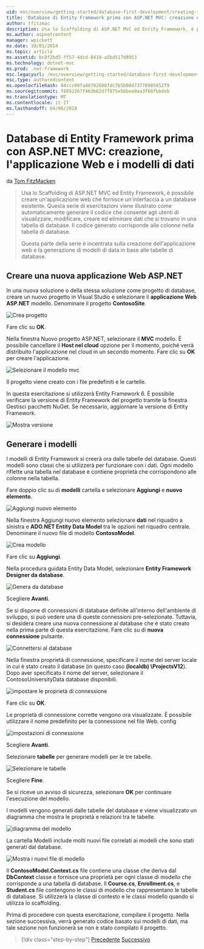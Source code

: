 ```yaml
---
uid: mvc/overview/getting-started/database-first-development/creating-the-web-application
title: 'Database di Entity Framework prima con ASP.NET MVC: creazione di applicazioni Web e i modelli di Data | Documenti Microsoft'
author: tfitzmac
description: Usa lo Scaffolding di ASP.NET MVC ed Entity Framework, è possibile creare un'applicazione web che fornisce un'interfaccia a un database esistente. Questa esercitazione seri...
ms.author: aspnetcontent
manager: wpickett
ms.date: 10/01/2014
ms.topic: article
ms.assetid: bc8f2bd5-ff57-4dcd-8418-a5bd517d8953
ms.technology: dotnet-mvc
ms.prod: .net-framework
msc.legacyurl: /mvc/overview/getting-started/database-first-development/creating-the-web-application
msc.type: authoredcontent
ms.openlocfilehash: 04ccc00fa48702608fdc7b5b00d73778985852f9
ms.sourcegitcommit: f8852267f463b62d7f975e56bea9aa3f68fbbdeb
ms.translationtype: MT
ms.contentlocale: it-IT
ms.lasthandoff: 04/06/2018
---
```

<a name="ef-database-first-with-aspnet-mvc-creating-the-web-application-and-data-models"></a>Database di Entity Framework prima con ASP.NET MVC: creazione, l'applicazione Web e i modelli di dati
====================
da [Tom FitzMacken](https://github.com/tfitzmac)

> Usa lo Scaffolding di ASP.NET MVC ed Entity Framework, è possibile creare un'applicazione web che fornisce un'interfaccia a un database esistente. Questa serie di esercitazioni viene illustrato come automaticamente generare il codice che consente agli utenti di visualizzare, modificare, creare ed eliminare dati che si trovano in una tabella di database. Il codice generato corrisponde alle colonne nella tabella di database.
> 
> Questa parte della serie è incentrata sulla creazione dell'applicazione web e la generazione di modelli di data in base alle tabelle di database.


## <a name="create-a-new-aspnet-web-application"></a>Creare una nuova applicazione Web ASP.NET

In una nuova soluzione o della stessa soluzione come progetto di database, creare un nuovo progetto in Visual Studio e selezionare il **applicazione Web ASP.NET** modello. Denominare il progetto **ContosoSite**.

![Crea progetto](creating-the-web-application/_static/image1.png)

Fare clic su **OK**.

Nella finestra Nuovo progetto ASP.NET, selezionare il **MVC** modello. È possibile cancellare il **Host nel cloud** opzione per il momento, poiché verrà distribuito l'applicazione nel cloud in un secondo momento. Fare clic su **OK** per creare l'applicazione.

![Selezionare il modello mvc](creating-the-web-application/_static/image2.png)

Il progetto viene creato con i file predefiniti e le cartelle.

In questa esercitazione si utilizzerà Entity Framework 6. È possibile verificare la versione di Entity Framework del progetto tramite la finestra Gestisci pacchetti NuGet. Se necessario, aggiornare la versione di Entity Framework.

![Mostra versione](creating-the-web-application/_static/image3.png)

## <a name="generate-the-models"></a>Generare i modelli

I modelli di Entity Framework si creerà ora dalle tabelle del database. Questi modelli sono classi che si utilizzerà per funzionare con i dati. Ogni modello riflette una tabella nel database e contiene proprietà che corrispondono alle colonne nella tabella.

Fare doppio clic su di **modelli** cartella e selezionare **Aggiungi** e **nuovo elemento**.

![Aggiungi nuovo elemento](creating-the-web-application/_static/image4.png)

Nella finestra Aggiungi nuovo elemento selezionare **dati** nel riquadro a sinistra e **ADO.NET Entity Data Model** tra le opzioni nel riquadro centrale. Denominare il nuovo file di modello **ContosoModel**.

![Crea modello](creating-the-web-application/_static/image5.png)

Fare clic su **Aggiungi**.

Nella procedura guidata Entity Data Model, selezionare **Entity Framework Designer da database**.

![Genera da database](creating-the-web-application/_static/image6.png)

Scegliere **Avanti**.

Se si dispone di connessioni di database definite all'interno dell'ambiente di sviluppo, si può vedere una di queste connessioni pre-selezionate. Tuttavia, si desidera creare una nuova connessione al database che è stato creato nella prima parte di questa esercitazione. Fare clic su di **nuova connessione** pulsante.

![Connettersi al database](creating-the-web-application/_static/image7.png)

Nella finestra proprietà di connessione, specificare il nome del server locale in cui è stato creato il database (in questo caso **(localdb) \ProjectsV12**). Dopo aver specificato il nome del server, selezionare il ContosoUniversityData database disponibili.

![impostare le proprietà di connessione](creating-the-web-application/_static/image8.png)

Fare clic su **OK**.

Le proprietà di connessione corrette vengono ora visualizzate. È possibile utilizzare il nome predefinito per la connessione nel file Web. config

![impostazioni di connessione](creating-the-web-application/_static/image9.png)

Scegliere **Avanti**.

Selezionare **tabelle** per generare modelli per le tre tabelle.

![Selezionare le tabelle](creating-the-web-application/_static/image10.png)

Scegliere **Fine**.

Se si riceve un avviso di sicurezza, selezionare **OK** per continuare l'esecuzione del modello.

I modelli vengono generati dalle tabelle del database e viene visualizzato un diagramma che mostra le proprietà e relazioni tra le tabelle.

![diagramma del modello](creating-the-web-application/_static/image11.png)

La cartella Modelli include molti nuovi file correlati ai modelli che sono stati generati dal database.

![Mostra i nuovi file di modello](creating-the-web-application/_static/image12.png)

Il **ContosoModel.Context.cs** file contiene una classe che deriva dal **DbContext** classe e fornisce una proprietà per ogni classe di modello che corrisponde a una tabella di database. Il **Course.cs**, **Enrollment.cs**, e **Student.cs** file contengono le classi di modello che rappresentano le tabelle di database. Si utilizzerà la classe di contesto e le classi modello quando si utilizza lo scaffolding.

Prima di procedere con questa esercitazione, compilare il progetto. Nella sezione successiva, verrà generato codice basato sui modelli di dati, ma tale sezione non funzionerà se non è stato compilato il progetto.

> [!div class="step-by-step"]
> [Precedente](setting-up-database.md)
> [Successivo](generating-views.md)
